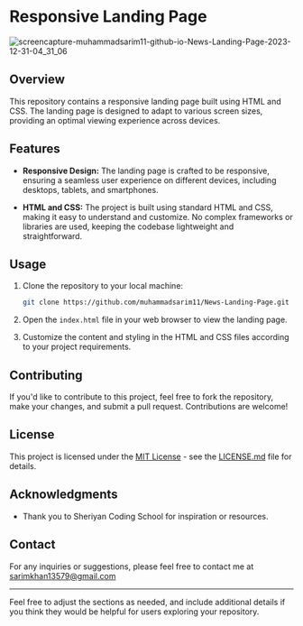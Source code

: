 # Responsive Landing Page

![screencapture-muhammadsarim11-github-io-News-Landing-Page-2023-12-31-04_31_06](https://github.com/muhammadsarim11/News-Landing-Page/assets/154580625/93bde63d-98c6-4311-986c-78ebed2f23b3)


## Overview

This repository contains a responsive landing page built using HTML and CSS. The landing page is designed to adapt to various screen sizes, providing an optimal viewing experience across devices.

## Features

- **Responsive Design:** The landing page is crafted to be responsive, ensuring a seamless user experience on different devices, including desktops, tablets, and smartphones.

- **HTML and CSS:** The project is built using standard HTML and CSS, making it easy to understand and customize. No complex frameworks or libraries are used, keeping the codebase lightweight and straightforward.

## Usage

1. Clone the repository to your local machine:

   ```bash
   git clone https://github.com/muhammadsarim11/News-Landing-Page.git
   ```

2. Open the `index.html` file in your web browser to view the landing page.

3. Customize the content and styling in the HTML and CSS files according to your project requirements.

## Contributing

If you'd like to contribute to this project, feel free to fork the repository, make your changes, and submit a pull request. Contributions are welcome!

## License

This project is licensed under the [MIT License](LICENSE.md) - see the [LICENSE.md](LICENSE.md) file for details.

## Acknowledgments

- Thank you to Sheriyan Coding School for inspiration or resources.

## Contact

For any inquiries or suggestions, please feel free to contact me at sarimkhan13579@gmail.com

---

Feel free to adjust the sections as needed, and include additional details if you think they would be helpful for users exploring your repository.
